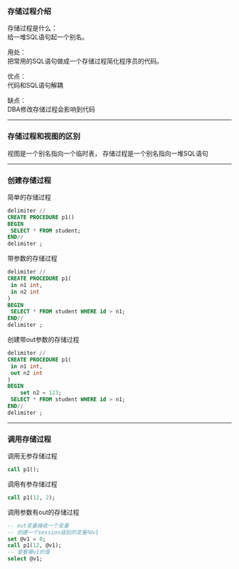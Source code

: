 ### 存储过程介绍

存储过程是什么：  
给一堆SQL语句起一个别名。  

用处：  
把常用的SQL语句做成一个存储过程简化程序员的代码。

优点：  
代码和SQL语句解耦

缺点：  
DBA修改存储过程会影响到代码

---

### 存储过程和视图的区别

视图是一个别名指向一个临时表，
存储过程是一个别名指向一堆SQL语句

---

### 创建存储过程

简单的存储过程

```sql
delimiter //
CREATE PROCEDURE p1()
BEGIN
 SELECT * FROM student;
END//
delimiter ;
```

带参数的存储过程

```sql
delimiter //
CREATE PROCEDURE p1(
 in n1 int,
 in n2 int
)
BEGIN
 SELECT * FROM student WHERE id > n1;
END//
delimiter ;
```

创建带out参数的存储过程

```sql
delimiter //
CREATE PROCEDURE p1(
 in n1 int,
 out n2 int
)
BEGIN
    set n2 = 123;
 SELECT * FROM student WHERE id > n1;
END//
delimiter ;
```

---

### 调用存储过程

调用无参存储过程

```sql
call p1();
```

调用有参存储过程

```sql
call p1(12, 2);
```

调用参数有out的存储过程

```sql
-- out变量接收一个变量
-- 创建一个session级别的变量叫v1
set @v1 = 0;
call p1(12, @v1);
-- 查看哪v1的值
select @v1;
```
